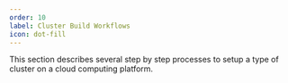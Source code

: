 ```yaml
---
order: 10
label: Cluster Build Workflows
icon: dot-fill
---
```


This section describes several step by step processes to setup a type of cluster on a cloud computing platform.